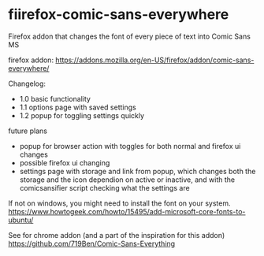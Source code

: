 # fiirefox-comic-sans-everywhere
Firefox addon that changes the font of every piece of text into Comic Sans MS

firefox addon: https://addons.mozilla.org/en-US/firefox/addon/comic-sans-everywhere/

Changelog:
- 1.0 basic functionality
- 1.1 options page with saved settings
- 1.2 popup for toggling settings quickly

future plans
- popup for browser action with toggles for both normal and firefox ui changes
- possible firefox ui changing
- settings page with storage and link from popup, which changes both the storage and the icon dependion on active or inactive, and with the comicsansifier script checking what the settings are

If not on windows, you might need to install the font on your system. https://www.howtogeek.com/howto/15495/add-microsoft-core-fonts-to-ubuntu/
 
See for chrome addon (and a part of the inspiration for this addon) https://github.com/719Ben/Comic-Sans-Everything

